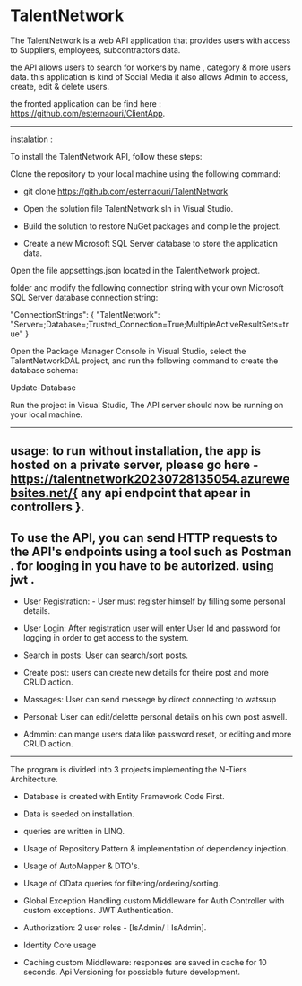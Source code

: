 # TalentNetwork

The TalentNetwork is a web API application that provides users with access to Suppliers, employees, subcontractors data.

the API allows users to search for workers  by name , category & more users data.
this application is kind of Social Media
it also allows Admin to access, create, edit & delete users.

the fronted application can be find here : https://github.com/esternaouri/ClientApp.

----------------------------------------------------------------------------------------------------------------------------------------------------------------------------------------------
instalation :

To install the TalentNetwork API, follow these steps:

Clone the repository to your local machine using the following command:

* git clone https://github.com/esternaouri/TalentNetwork

* Open the solution file TalentNetwork.sln in Visual Studio.

* Build the solution to restore NuGet packages and compile the project.

* Create a new Microsoft SQL Server database to store the application data.

Open the file appsettings.json located in the TalentNetwork project.

folder and modify the following connection string with your own Microsoft SQL Server database connection string:

"ConnectionStrings": {
  "TalentNetwork": "Server=<your-server-name>;Database=<your-database-name>;Trusted_Connection=True;MultipleActiveResultSets=true"
}

Open the Package Manager Console in Visual Studio, select the TalentNetworkDAL project, and run the following command to create the database schema:

Update-Database

Run the project in Visual Studio, The API server should now be running on your local machine.

---------------------------------------------------------------------------------------------------------------------------------------------------------------------------------------------
usage: 
to run without installation, the app is hosted on a private server, please go here - https://talentnetwork20230728135054.azurewebsites.net/{ any api endpoint that apear in controllers }.
---------------------------------------------------------------------------------------------------------------------------------------------------------------------------------------------
To use the API, you can send HTTP requests to the API's endpoints using a tool such as Postman .
for looging in you have to be autorized. 
using jwt .
-------------------------------------------------------------------------------------------------------------------------------------------------------------------------------------------

* User Registration: - User must register himself by filling some personal details.
  
* User Login: After registration user will enter User Id and password for logging in order to get access to the system.

* Search in posts: User can search/sort posts.
  
* Create post: users  can create new details for theire post and more CRUD action.
  
* Massages: User can send messege by direct connecting to watssup
  
* Personal: User can edit/delette personal details on his  own post  aswell.
  
* Admmin: can mange users data like password reset, or editing and more CRUD action.
 

-------------------------------------------------------------------------------------------------------------------------------------------------------------------------------------------------
The program is divided into 3 projects implementing the N-Tiers Architecture.

* Database is created with Entity Framework Code First.
* Data is seeded on installation.
* queries are written in LINQ.
* Usage of Repository Pattern & implementation of dependency injection.
* Usage of AutoMapper & DTO's.
* Usage of OData queries for filtering/ordering/sorting.
* Global Exception Handling custom Middleware for Auth Controller with custom exceptions.
JWT Authentication.
* Authorization: 2  user roles - [IsAdmin/ ! IsAdmin].
* Identity Core usage

* Caching custom Middleware: responses are saved in cache for 10 seconds.
Api Versioning for possiable future development.















